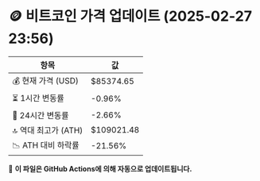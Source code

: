 # 🪙 비트코인 가격 업데이트 (2025-02-27 23:56)

| 항목                | 값 |
|--------------------|----------------|
| 💰 현재 가격 (USD) | $85374.65 |
| ⏳ 1시간 변동률    | -0.96% |
| 📆 24시간 변동률   | -2.66% |
| 🔝 역대 최고가 (ATH) | $109021.48 |
| 📉 ATH 대비 하락률 | -21.56% |

🔄 **이 파일은 GitHub Actions에 의해 자동으로 업데이트됩니다.**
